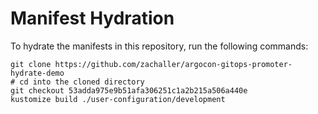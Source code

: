 # Manifest Hydration

To hydrate the manifests in this repository, run the following commands:

```shell
git clone https://github.com/zachaller/argocon-gitops-promoter-hydrate-demo
# cd into the cloned directory
git checkout 53adda975e9b51afa306251c1a2b215a506a440e
kustomize build ./user-configuration/development
```
